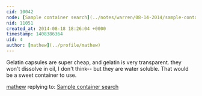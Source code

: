 ```yaml
---
cid: 10042
node: [Sample container search](../notes/warren/08-14-2014/sample-container-search)
nid: 11051
created_at: 2014-08-18 18:26:04 +0000
timestamp: 1408386364
uid: 4
author: [mathew](../profile/mathew)
---
```


Gelatin capsules are super cheap, and gelatin is very transparent. they won't dissolve in oil, I don't think-- but they are water soluble.  That would be a sweet container to use. 

[mathew](../profile/mathew) replying to: [Sample container search](../notes/warren/08-14-2014/sample-container-search)

